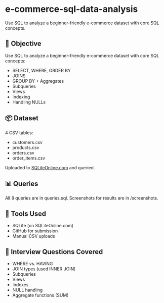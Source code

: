 # e-commerce-sql-data-analysis
Use SQL to analyze a beginner-friendly e-commerce dataset with core SQL concepts.

## 🧠 Objective
Use SQL to analyze a beginner-friendly e-commerce dataset with core SQL concepts:
- SELECT, WHERE, ORDER BY
- JOINS
- GROUP BY + Aggregates
- Subqueries
- Views
- Indexing
- Handling NULLs

## 📦 Dataset
4 CSV tables:
- customers.csv
- products.csv
- orders.csv
- order_items.csv

Uploaded to [SQLiteOnline.com](https://sqliteonline.com/) and queried.

## 📊 Queries
All 8 queries are in queries.sql. Screenshots for results are in /screenshots.

## 🚀 Tools Used
- SQLite (on SQLiteOnline.com)
- GitHub for submission
- Manual CSV uploads

## 📝 Interview Questions Covered
- WHERE vs. HAVING
- JOIN types (used INNER JOIN)
- Subqueries
- Views
- Indexes
- NULL handling
- Aggregate functions (SUM)
